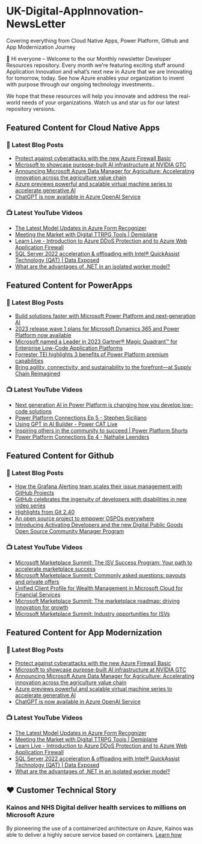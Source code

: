 # UK-Digital-AppInnovation-NewsLetter

Covering everything from Cloud Native Apps, Power Platform, Github and App Modernization Journey

👋 Hi everyone – Welcome to the our Monthly newsletter Developer Resources repository. Every month we’re featuring exciting stuff around Application Innovation and what’s next new in Azure that we are Innovating for tomorrow, today. See how Azure enables your organization to invent with purpose through our ongoing technology investments..


We hope that these resources will help you innovate and address the real-world needs of your organizations. Watch us and star us for our latest repository versions.

## Featured Content for Cloud Native Apps


### 📝 Latest Blog Posts

    
<!-- BLOGCNA:START -->
- [Protect against cyberattacks with the new Azure Firewall Basic](https://azure.microsoft.com/blog/protect-against-cyberattacks-with-the-new-azure-firewall-basic/)
- [Microsoft to showcase purpose-built AI infrastructure at NVIDIA GTC](https://azure.microsoft.com/blog/microsoft-to-showcase-purposebuilt-ai-infrastructure-at-nvidia-gtc/)
- [Announcing Microsoft Azure Data Manager for Agriculture: Accelerating innovation across the agriculture value chain](https://azure.microsoft.com/blog/announcing-microsoft-azure-data-manager-for-agriculture-accelerating-innovation-across-the-agriculture-value-chain/)
- [Azure previews powerful and scalable virtual machine series to accelerate generative AI](https://azure.microsoft.com/blog/azure-previews-powerful-and-scalable-virtual-machine-to-help-customers-accelerate-ai/)
- [ChatGPT is now available in Azure OpenAI Service](https://azure.microsoft.com/blog/chatgpt-is-now-available-in-azure-openai-service/)
<!-- BLOGCNA:END -->

### 📺 Latest YouTube Videos

 
<!-- YOUTUBECNA:START -->
- [The Latest Model Updates in Azure Form Recognizer](https://www.youtube.com/watch?v=SvZ0HKIgQOU)
- [Meeting the Market with Digital TTRPG Tools | Demiplane](https://www.youtube.com/watch?v=fMSGTJfhkGQ)
- [Learn Live - Introduction to Azure DDoS Protection and to Azure Web Application Firewall](https://www.youtube.com/watch?v=75JxX44Opc8)
- [SQL Server 2022 acceleration &amp; offloading with Intel® QuickAssist Technology &lpar;QAT&rpar; | Data Exposed](https://www.youtube.com/watch?v=mn0n-KbJhq0)
- [What are the advantages of .NET in an isolated worker model?](https://www.youtube.com/watch?v=GTTu91Xqoho)
<!-- YOUTUBECNA:END -->

##  Featured Content for PowerApps
### 📝 Latest Blog Posts
<!-- BLOGPOWER:START -->
- [Build solutions faster with Microsoft Power Platform and next-generation AI](https://cloudblogs.microsoft.com/powerplatform/2023/03/06/build-solutions-faster-with-microsoft-power-platform-and-next-generation-ai/)
- [2023 release wave 1 plans for Microsoft Dynamics 365 and Power Platform now available](https://cloudblogs.microsoft.com/dynamics365/bdm/2023/01/25/2023-release-wave-1-plans-for-microsoft-dynamics-365-and-power-platform-now-available/)
- [Microsoft named a Leader in 2023 Gartner® Magic Quadrant™ for Enterprise Low-Code Application Platforms](https://powerapps.microsoft.com/en-us/blog/microsoft-named-a-leader-in-2023-gartner-magic-quadrant-for-enterprise-low-code-application-platforms/)
- [Forrester TEI highlights 3 benefits of Power Platform premium capabilities](https://cloudblogs.microsoft.com/powerplatform/2022/11/28/forrester-tei-highlights-3-benefits-of-power-platform-premium-capabilities/)
- [Bring agility, connectivity, and sustainability to the forefront—at Supply Chain Reimagined](https://cloudblogs.microsoft.com/dynamics365/bdm/2022/10/27/bring-agility-connectivity-and-sustainability-to-the-forefront-at-supply-chain-reimagined/)
<!-- BLOGPOWER:END -->
 ### 📺 Latest YouTube Videos
    
<!-- YOUTUBEPOWER:START -->
- [Next generation AI in Power Platform is changing how you develop low-code solutions](https://www.youtube.com/watch?v=aYKLQKPA9yI)
- [Power Platform Connections Ep 5 - Stephen Siciliano](https://www.youtube.com/watch?v=sT0w0kX_Qj8)
- [Using GPT in AI Builder - Power CAT Live](https://www.youtube.com/watch?v=aq3oTqByGmA)
- [Inspiring others in the community to succeed | Power Platform Shorts](https://www.youtube.com/watch?v=6BgiC2wVCmU)
- [Power Platform Connections Ep 4 - Nathalie Leenders](https://www.youtube.com/watch?v=L4c3ZFpo8dY)
<!-- YOUTUBEPOWER:END -->

##  Featured Content for Github
### 📝 Latest Blog Posts
<!-- BLOGGITHUB:START -->
- [How the Grafana Alerting team scales their issue management with GitHub Projects](https://github.blog/2023-03-15-how-the-grafana-alerting-team-scales-their-issue-management-with-github-projects/)
- [GitHub celebrates the ingenuity of developers with disabilities in new video series](https://github.blog/2023-03-14-github-celebrates-the-ingenuity-of-developers-with-disabilities-in-new-video-series/)
- [Highlights from Git 2.40](https://github.blog/2023-03-13-highlights-from-git-2-40/)
- [An open source project to empower OSPOs everywhere](https://github.blog/2023-03-13-an-open-source-project-to-empower-ospos-everywhere/)
- [Introducing Activating Developers and the new Digital Public Goods Open Source Community Manager Program](https://github.blog/2023-03-13-introducing-activating-developers-and-the-new-digital-public-goods-open-source-community-manager-program/)
<!-- BLOGGITHUB:END -->
### 📺 Latest YouTube Videos
<!-- YOUTUBEGITHUB:START -->
- [Microsoft Marketplace Summit: The ISV Success Program: Your path to accelerate marketplace success](https://www.youtube.com/watch?v=AwBRvh-dk48)
- [Microsoft Marketplace Summit: Commonly asked questions: payouts and private offers](https://www.youtube.com/watch?v=9dhD25L3HHY)
- [Unified Client Profile for Wealth Management in Microsoft Cloud for Financial Services](https://www.youtube.com/watch?v=Z27qnDLyH2E)
- [Microsoft Marketplace Summit: The marketplace roadmap: driving innovation for growth](https://www.youtube.com/watch?v=U_KioLonPTw)
- [Microsoft Marketplace Summit: Industry opportunities for ISVs](https://www.youtube.com/watch?v=DAFrbmQE6m4)
<!-- YOUTUBEGITHUB:END -->
##  Featured Content for App Modernization
### 📝 Latest Blog Posts
<!-- BLOGAPPMOD:START -->
- [Protect against cyberattacks with the new Azure Firewall Basic](https://azure.microsoft.com/blog/protect-against-cyberattacks-with-the-new-azure-firewall-basic/)
- [Microsoft to showcase purpose-built AI infrastructure at NVIDIA GTC](https://azure.microsoft.com/blog/microsoft-to-showcase-purposebuilt-ai-infrastructure-at-nvidia-gtc/)
- [Announcing Microsoft Azure Data Manager for Agriculture: Accelerating innovation across the agriculture value chain](https://azure.microsoft.com/blog/announcing-microsoft-azure-data-manager-for-agriculture-accelerating-innovation-across-the-agriculture-value-chain/)
- [Azure previews powerful and scalable virtual machine series to accelerate generative AI](https://azure.microsoft.com/blog/azure-previews-powerful-and-scalable-virtual-machine-to-help-customers-accelerate-ai/)
- [ChatGPT is now available in Azure OpenAI Service](https://azure.microsoft.com/blog/chatgpt-is-now-available-in-azure-openai-service/)
<!-- BLOGAPPMOD:END -->
### 📺 Latest YouTube Videos
<!-- YOUTUBEAPPMOD:START -->
- [The Latest Model Updates in Azure Form Recognizer](https://www.youtube.com/watch?v=SvZ0HKIgQOU)
- [Meeting the Market with Digital TTRPG Tools | Demiplane](https://www.youtube.com/watch?v=fMSGTJfhkGQ)
- [Learn Live - Introduction to Azure DDoS Protection and to Azure Web Application Firewall](https://www.youtube.com/watch?v=75JxX44Opc8)
- [SQL Server 2022 acceleration &amp; offloading with Intel® QuickAssist Technology &lpar;QAT&rpar; | Data Exposed](https://www.youtube.com/watch?v=mn0n-KbJhq0)
- [What are the advantages of .NET in an isolated worker model?](https://www.youtube.com/watch?v=GTTu91Xqoho)
<!-- YOUTUBEAPPMOD:END -->


## ♥️ Customer Technical Story 

### Kainos and NHS Digital deliver health services to millions on Microsoft Azure

By pioneering the use of a containerized architecture on Azure, Kainos was able to deliver a highly secure service based on containers. [Learn how](https://customers.microsoft.com/en-us/story/1368348549535774520-kainos-and-nhs-digital-deliver-health-services-to-millions-on-microsoft-azure)

